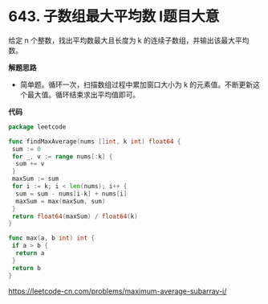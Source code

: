 # 643. 子数组最大平均数 I**题目大意**  

给定 n 个整数，找出平均数最大且长度为 k 的连续子数组，并输出该最大平均数。

**解题思路** 

- 简单题。循环一次，扫描数组过程中累加窗口大小为 k 的元素值。不断更新这个最大值。循环结束求出平均值即可。

**代码** 

```go
package leetcode

func findMaxAverage(nums []int, k int) float64 {
 sum := 0
 for _, v := range nums[:k] {
  sum += v
 }
 maxSum := sum
 for i := k; i < len(nums); i++ {
  sum = sum - nums[i-k] + nums[i]
  maxSum = max(maxSum, sum)
 }
 return float64(maxSum) / float64(k)
}

func max(a, b int) int {
 if a > b {
  return a
 }
 return b
}
```

https://leetcode-cn.com/problems/maximum-average-subarray-i/